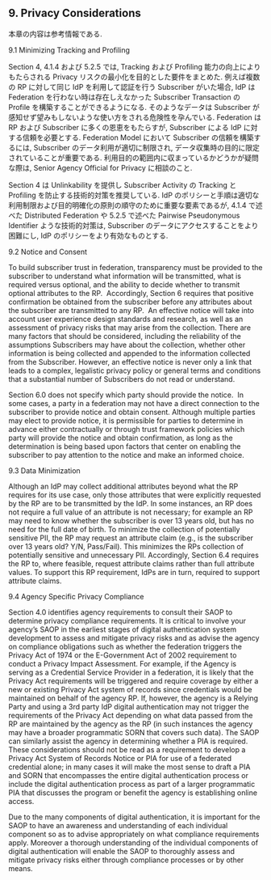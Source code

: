 <a name="sec9"></a>

## <a name="privacy-section-header"></a> 9. Privacy Considerations

本章の内容は参考情報である.

<!-- These privacy considerations are non-normative. -->

9.1 Minimizing Tracking and ProfilingSection 4, 4.1.4 および 5.2.5 では, Tracking および Profiling 能力の向上によりもたらされる Privacy リスクの最小化を目的とした要件をまとめた.例えば複数の RP に対して同じ IdP を利用して認証を行う Subscriber がいた場合, IdP は Federation を行わない時は存在しえなかった Subscriber Transaction の Profile を構築することができるようになる.そのようなデータは Subscriber が感知せず望みもしないような使い方をされる危険性を孕んでいる.Federation は RP および Subscriber に多くの恩恵をもたらすが, Subscriber による IdP に対する信頼を必要とする.Federation Model において Subscriber の信頼を構築するには, Subscriber のデータ利用が適切に制限され, データ収集時の目的に限定されていることが重要である.利用目的の範囲内に収まっているかどうかが疑問な際は, Senior Agency Official for Privacy に相談のこと.<!-- Sections 4, 4.1.4, and 5.2.5 cover a number of requirements the objective for which is to minimize privacy risks arising from increased capabilities to track and profile subscribers. For example, a subscriber using the same IdP to authenticate to multiple RPs allows the IdP to build a profile of subscriber transactions that would not have existed absent federation.  The availability of such data makes it vulnerable to uses that may not be anticipated or desired by the subscriber.  Federation offers numerous benefits to RPs and subscribers, but requires subscribers to have trust in the IdP.  Accordingly, to build subscriber trust in a federated model, it is important that uses of subscriber data are appropriately limited and scoped to the purpose for which it was originally collected. Consult your Senior Agency Official for Privacy if there are questions about whether proposed agency uses fall within the scope of these uses. -->Section 4 は Unlinkability を提供し Subscriber Activity の Tracking と Profiling を防止する技術的対策を推奨している.IdP のポリシーと手順は適切な利用制限および目的明確化の原則の順守のために重要な要素であるが, 4.1.4 で述べた Distributed Federation や 5.2.5 で述べた Pairwise Pseudonymous Identifier ような技術的対策は, Subscriber のデータにアクセスすることをより困難にし, IdP のポリシーをより有効なものとする.<!-- Section 4 also encourages the use of technical measures to provide unlinkability and prevent subscriber activity tracking and profiling.  While IdP policies and procedures are important in ensuring adherence to appropriate use limitation and purpose specification principles, technical measures such as outlined in 4.1.4 for distributed federation and 5.2.5 for pairwise pseudonymous identifiers, can increase the effectiveness of these policies by making subscriber data more difficult to access. -->9.2 Notice and ConsentTo build subscriber trust in federation, transparency must be provided to the subscriber to understand what information will be transmitted, what is required versus optional, and the ability to decide whether to transmit optional attributes to the RP.  Accordingly, Section 6 requires that positive confirmation be obtained from the subscriber before any attributes about the subscriber are transmitted to any RP.  An effective notice will take into account user experience design standards and research, as well as an assessment of privacy risks that may arise from the collection. There are many factors that should be considered, including the reliability of the assumptions Subscribers may have about the collection, whether other information is being collected and appended to the information collected from the Subscriber. However, an effective notice is never only a link that leads to a complex, legalistic privacy policy or general terms and conditions that a substantial number of Subscribers do not read or understand.Section 6.0 does not specify which party should provide the notice.  In some cases, a party in a federation may not have a direct connection to the subscriber to provide notice and obtain consent. Although multiple parties may elect to provide notice, it is permissible for parties to determine in advance either contractually or through trust framework policies which party will provide the notice and obtain confirmation, as long as the determination is being based upon factors that center on enabling the subscriber to pay attention to the notice and make an informed choice.9.3 Data MinimizationAlthough an IdP may collect additional attributes beyond what the RP requires for its use case, only those attributes that were explicitly requested by the RP are to be transmitted by the IdP. In some instances, an RP does not require a full value of an attribute is not necessary; for example an RP may need to know whether the subscriber is over 13 years old, but has no need for the full date of birth. To minimize the collection of potentially sensitive PII, the RP may request an attribute claim (e.g., is the subscriber over 13 years old? Y/N, Pass/Fail).  This minimizes the RPs collection of potentially sensitive and unnecessary PII.  Accordingly, Section 6.4 requires the RP to, where feasible, request attribute claims rather than full attribute values.  To support this RP requirement, IdPs are in turn, required to support attribute claims.


9.4 Agency Specific Privacy Compliance

Section 4.0 identifies agency requirements to consult their SAOP to determine privacy compliance requirements. It is critical to involve your agency’s SAOP in the earliest stages of digital authentication system development to assess and mitigate privacy risks and as advise the agency on compliance obligations such as whether the federation triggers the Privacy Act of 1974 or the E-Government Act of 2002 requirement to conduct a Privacy Impact Assessment.  For example, if the Agency is serving as a Credential Service Provider in a federation, it is likely that the Privacy Act requirements will be triggered and require coverage by either a new or existing Privacy Act system of records since credentials would be maintained on behalf of the agency RP.  If, however, the agency is a Relying Party and using a 3rd party IdP digital authentication may not trigger the requirements of the Privacy Act depending on what data passed from the RP are maintained by the agency as the RP (in such instances the agency may have a broader programmatic SORN that covers such data).  The SAOP can similarly assist the agency in determining whether a PIA is required.  These considerations should not be read as a requirement to develop a Privacy Act System of Records Notice or PIA for use of a federated credential alone; in many cases it will make the most sense to draft a PIA and SORN that encompasses the entire digital authentication process or include the digital authentication process as part of a larger programmatic PIA that discusses the program or benefit the agency is establishing online access.

Due to the many components of digital authentication, it is important for the SAOP to have an awareness and understanding of each individual component so as to advise appropriately on what compliance requirements apply. Moreover a thorough understanding of the individual components of digital authentication will enable the SAOP to thoroughly assess and mitigate privacy risks either through compliance processes or by other means.